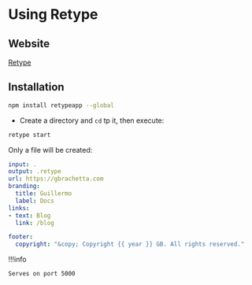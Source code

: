 # Using Retype

## Website

[Retype](https://retype.com/)

## Installation

```sh
npm install retypeapp --global
```

- Create a directory and `cd` tp it, then execute:

```sh
retype start
```

Only a file will be created:

```yaml title="retype.yml"
input: .
output: .retype
url: https://gbrachetta.com
branding:
  title: Guillermo
  label: Docs
links:
- text: Blog
  link: /blog

footer:
  copyright: "&copy; Copyright {{ year }} GB. All rights reserved."
```

!!!info

    Serves on port 5000
